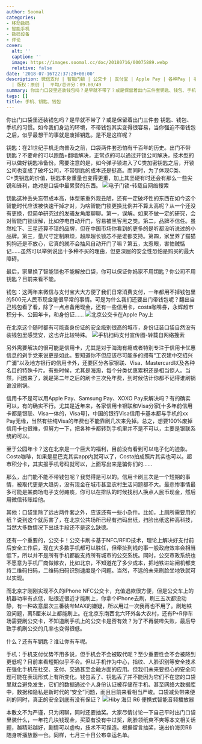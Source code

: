 ```yaml
---
author: Soomal
categories:
- 移动数码
- 智能手机
- 数码设备
- 评论
cover:
  alt: ''
  caption: ''
  image: https://images.soomal.cc/doc/20180716/00075889.webp
  relative: false
date: '2018-07-16T22:37:20+08:00'
description: 微信支付 | 智能门锁 | 公交卡 | 支付宝 | Apple Pay | 各种Pay | 手机支付 | Pay | 源自：www.soomal.com
  | 版权：原创 |  平均/总评分：09.80/49
summary: 你出门口袋里还装钱包吗？是早就不带了？或是保留着出门三件套钥匙、钱包、手机的习惯。不带钱包其实变得很容易，当你强迫不带钱包之后，似乎最想干的事就是废掉钥匙。是不是这样呢？
tags: []
title: 手机、钥匙、钱包
---
```


你出门口袋里还装钱包吗？是早就不带了？或是保留着出门三件套 钥匙、钱包、手机的习惯。如今我们身边的环境，不带钱包其实变得很容易，当你强迫不带钱包之后，似乎最想干的事就是废掉钥匙。是不是这样呢？

钥匙：在21世纪手机走向普及之前，口袋两件套恐怕有千百年的历史。出门不带钥匙？不要命的可以跑酷+翻墙解决，正常点的可以通过开锁公司解决，技术型的可以做好钥匙冷备份。需要注意的是，如今弹子锁进入了C类加密钥匙之后，开锁公司也变成了破坏公司，不带钥匙的成本还是挺高。而同时，为了体现C类、C+类钥匙的价值，钥匙本身重量也变得更重，加上其坚硬有时还会有那么一些尖锐和锋利，绝对是口袋中最累赘的东西。
![电子门锁-转载自网络搜索](https://images.soomal.cc/doc/20180716/00075890.webp)




钥匙这种丢失忘带成本高，体型笨重外观丑陋，还有一定破坏性的东西在如今这个智能时代应该被快速干掉才对，为啥智能门锁更换比例并不算太高呢？从一个还没有更换，但简单研究过的发骚友角度聊聊。第一，误解。如果不做一定的研究，会对智能门锁误解，比如停电自动开门，容易被黑客黑之类。第二，品牌不信任。虽然松下、三星还算不错的品牌，但在中国市场你看到的更多的是听都没听说过的小品牌。第三，量尺寸定制麻烦，超厚超长锁芯不是谁都支持。第四，家里养了猫猫狗狗还是不放心，它真的就不会抽风自动开门了嘛？第五，太惹眼，害怕贼惦记……虽然可以举例说出十多种不买的理由，但更深层的安全性恐怕是购买的最大障碍。

最后，家里换了智能锁也不能解放口袋，你可以保证你妈家不用钥匙？你公司不用钥匙？目前来看不能。

钱包：这两年来微信与支付宝大大方便了我们日常消费支付，一年都用不掉钱包里的500元人民币现金是很平常的事情。可是为什么我们还要出门带钱包呢？翻出自己钱包看了看，除了一点点备用现金，还有一些信用卡，costa咖啡券，永辉超市积分卡、公园年卡，和身份证……
![北京公交卡在Apple Pay上](https://images.soomal.cc/doc/20180716/00075891.webp)




在北京这个随时都有可能查身份证的安全级别很高的城市，身份证装口袋自然没有装钱包里感觉安，这也许比较特殊。
![手机扫码支付宣传图-转载自网络搜索](https://images.soomal.cc/doc/20180716/00075889.webp)




另外需要解决的很可能是信用卡，尤其是对于海淘有瘾或者特别专注于信用卡优惠信息的剁手党来说更是如此。要知道你不但应该尽可能多的拥有“工农建中交招兴广浦”以及地方银行的信用卡外，还要区分各家银联、Visa、Mastercard以及各种名目的特殊卡片。有些时候，尤其是海淘，每个分类优惠累积还是相当惊人。当然，问题来了，就是第二年之后的刷卡三次免年费，到时候估计你都不记得谁刷锅谁没刷锅。

信用卡不是可以用Apple Pay、Samsung Pay、XOXO Pay来解决吗？有的确实可以，有的确实不行。尤其是近年来，各家信用卡银联和Visa分家[十多年前信用卡都是银联、Visa一体的，Visa号]，中国的银行Visa信用卡基本都与手机的xx Pay无缘，当然有些纯Visa的年费也不能靠刷几次来免掉。总之，想要100%废掉信用卡也很难，但努力一下，把各种卡都转到手机里并不是不可以，主要是银联系统的可以。

至于公园年卡？这在北京是一个巨大的福利，目前没有看到可以电子化的迹象。Costa咖啡，如果是星巴克其实app内就可以了，Costa拍成照片其实也可以。超市积分卡，其实报手机号码就可以，上面写出来是骗你们的……

那么，出门能不能不带钱包呢？我觉得是可以的。信用卡刷三次是一个短期的事情，被取代更是大趋势，没有现金在城市甚至农村生活问题都不大。最悲惨事情最多可能是某商场电子支付瘫痪，你可以在排队的时候找别人换点人民币现金，然后用微信转账给他。

其他：口袋里除了远古两件套之外，应该还有一些小杂件。比如，上厕所需要用的纸？说到这个就厉害了，在北京公共场所已经有扫码出纸，扫脸出纸这种高科技，当然大多数情况下出纸手段还不是这么缺德。

还有一个重要的，公交卡！公交卡刷卡基于NFC/RFID技术，理论上解决好支付前后安全工作后，现在大多数手机都可以胜任，但牵扯到钱的事一般政府效率会相当低下，所以并不是所有手机都能支持所有城市的公交系统。同时，公交市政系统也不愿意为手机厂商做嫁衣，比如北京，不知道花了多少成本，把地铁进站闸机都支持二维码扫码，二维码扫码识别速度是个问题。当然，不远的未来刷脸坐地铁就可以实现。

而北京才刚刚实现不久的iPhone NFC公交卡，充值退款很方便，但是公交车上的机器功率有点低，贴很近很近才能刷上，你拿个iPhone去刷，刷三五次都没动静，有一种故意屡次三番装哔MAX的嫌疑，所以用过一次我再也不用了。刷地铁没问题，离5厘米以上都能刷上。在北京东南西北六环外各大农村，还有P+R停车场需要刷公交卡，不知道刷手机上的公交卡是否有效？为了不再装哔失败，最后导致手机刷公交的几率也变得很低。

什么？还有车钥匙？谁让你有车呢。

手机：手机支付优势不用多说，但手机会不会被取代呢？至少重要性会不会被降到更低呢？目前来看短期似乎不会。但以手机作为中心，指纹、人脸识别等安全技术在强化手机在社交、支付、交通甚至金融方面的应用。但我们未来要担心的安全问题可能在表现形式上有所变化。钱包丢了、钥匙丢了并不能因为它们不在您的口袋里就会避免发生，它们的数据通过个人身份认证被存储在手机、甚至网络大数据库中，数据和隐私是新时代的“安全”问题，而且目前来看相当严峻。口袋减负带来便利的同时，真正的安全到底有没有保证？
![Hiby 海贝 R6 便携式智能音频播放器](https://images.soomal.cc/doc/20180116/00072907.webp)




本散文不为严谨，只为闲聊，同时还要抽奖。大家尽情讨论一下自己平时出门口袋里装什么，一年花几块钱现金，买菜有没有中过奖，刷脸领纸爽不爽等本文相关话题，越精彩越好，剧情可以虚构，技术不可捏造。根据留言抽奖，送出价海贝R6随身听播放器一台。同样，七月三十日公布幸运名单。